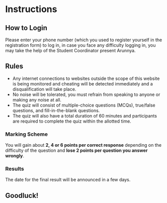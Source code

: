 # Instructions

## How to Login
Please enter your phone number (which you used to register yourself in the registration form) to log in, in case you face any difficulty logging in, you may take the help of the Student Coordinator present Arunnya.

## Rules
- Any internet connections to websites outside the scope of this website is being monitored and cheating will be detected immediately and a disqualification will take place.
- No noise will be tolerated, you must refrain from speaking to anyone or making any noise at all.
- The quiz will consist of multiple-choice questions (MCQs), true/false questions, and fill-in-the-blank questions.
- The quiz will also have a total duration of 60 minutes and participants are required to complete the quiz within the allotted time.

### Marking Scheme
You will gain about **2, 4 or 6 points per correct response** depending on the difficulty of the question and **lose 2 points per question you answer wrongly**.

### Results
The date for the final result will be announced in a few days.
##  **Goodluck!** 
